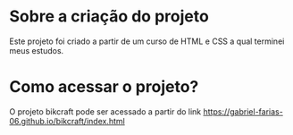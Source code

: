 # Sobre a criação do projeto
Este projeto foi criado a partir de um curso de HTML e CSS a qual terminei meus estudos.
# Como acessar o projeto?
O projeto bikcraft pode ser acessado a partir do link https://gabriel-farias-06.github.io/bikcraft/index.html
